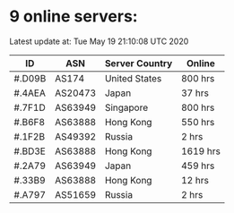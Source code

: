 # 9 online servers:

Latest update at: Tue May 19 21:10:08 UTC 2020

| ID | ASN | Server Country | Online |
| -- | --- | -------------- | ------ |
| #.D09B | AS174 | United States | 800 hrs |
| #.4AEA | AS20473 | Japan | 37 hrs |
| #.7F1D | AS63949 | Singapore | 800 hrs |
| #.B6F8 | AS63888 | Hong Kong | 550 hrs |
| #.1F2B | AS49392 | Russia | 2 hrs |
| #.BD3E | AS63888 | Hong Kong | 1619 hrs |
| #.2A79 | AS63949 | Japan | 459 hrs |
| #.33B9 | AS63888 | Hong Kong | 12 hrs |
| #.A797 | AS51659 | Russia | 2 hrs |

